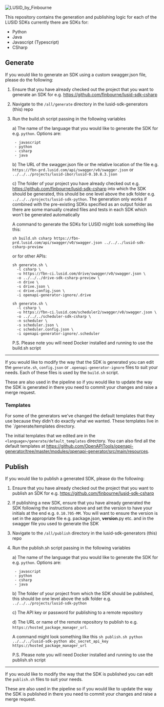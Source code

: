 ![LUSID_by_Finbourne](https://content.finbourne.com/LUSID_repo.png)

This repository contains the generation and publishing logic for each of the LUSID SDKs currently there are SDKs for:
- Python
- Java
- Javascript (Typescript)
- CSharp

## Generate

If you would like to generate an SDK using a custom swagger.json file, please do the following:

1) Ensure that you have already checked out the project that you want to generate an SDK for e.g. https://github.com/finbourne/lusid-sdk-csharp
2) Navigate to the `/all/generate` directory in the lusid-sdk-generators (this) repo
3) Run the build.sh script passing in the following variables

    a) The name of the language that you would like to generate the SDK for e.g. `python`. Options are:
    
        - javascript
        - python
        - csharp
        - java
    
    b) The URL of the swagger.json file or the relative location of the file e.g. `https://fbn-prd.lusid.com/api/swagger/v0/swagger.json` or `../../../projects/lusid-ibor/lusid-0.10.8.3.json`
    
    c) The folder of your project you have already checked out e.g. https://github.com/finbourne/lusid-sdk-csharp into which the SDK should be generated, 
    this should be one level above the sdk folder e.g. `../../../projects/lusid-sdk-python`. 
    The generation only works if combined with the pre-existing SDKs specified as an output folder as there are some manually created files and tests in each SDK which
    won't be generated automatically
    
    A command to generate the SDKs for LUSID might look something like this: 
    
    ```
    sh build.sh csharp https://fbn-prd.lusid.com/api/swagger/v0/swagger.json ../../../lusid-sdk-csharp-preview
    ```

    or for other APIs:

    ```
    sh generate.sh \
      -l csharp \
      -u https://fbn-ci.lusid.com/drive/swagger/v0/swagger.json \
      -o ../../../drive-sdk-csharp-preview \
      -n drive \
      -s drive.json \
      -c drive.config.json \
      -i openapi-generator-ignore/.drive
    ```

    ```
    sh generate.sh \
      -l csharp \
      -u https://fbn-ci.lusid.com/scheduler2/swagger/v0/swagger.json \
      -o ../../../scheduler-sdk-csharp \
      -n scheduler \
      -s scheduler.json \
      -c scheduler.config.json \
      -i openapi-generator-ignore/.scheduler
    ```
    
    P.S. Please note you will need Docker installed and running to use the build.sh script
----
    
If you would like to modify the way that the SDK is generated you can edit the `generate.sh`, `config.json` or `.openapi-generator-ignore` files to suit your needs. Each of these files
is used by the `build.sh` script. 

These are also used in the pipeline so if you would like to update the way the SDK is generated in there you need to commit your changes and raise a merge request.


### Templates

For some of the generators we've changed the default templates that they use because they didn't do exactly what we wanted. These templates live in the `<language>/generate/templates directory.

The initial templates that we edited are in the `<language>/generate/default_templates` directory. You can also find all the default templates at https://github.com/OpenAPITools/openapi-generator/tree/master/modules/openapi-generator/src/main/resources. 

## Publish

If you would like to publish a generated SDK, please do the following:

1) Ensure that you have already checked out the project that you want to publish an SDK for e.g. https://github.com/finbourne/lusid-sdk-csharp
2) If publishing a new SDK, ensure that you have already generated the SDK following the instructions above and set the version to have your initials at the end e.g. `0.10.705-MM`. You will
want to ensure the version is set in the appropriate file e.g. package.json, __version__.py etc. and in the swagger file you used to generate the SDK
2) Navigate to the `/all/publish` directory in the lusid-sdk-generators (this) repo
3) Run the publish.sh script passing in the following variables

    a) The name of the language that you would like to generate the SDK for e.g. `python`. Options are:
    
        - javascript
        - python
        - csharp
        - java
    
    b) The folder of your project from which the SDK should be published, this should be one level above the sdk folder e.g. `../../../projects/lusid-sdk-python`
    
    c) The API key or password for publishing to a remote repository
    
    d) The URL or name of the remote repository to publish to e.g. `https://hosted_package_manager_url`.
    
    A command might look something like this `sh publish.sh python ../../../lusid-sdk-python abc_secret_api_key https://hosted_package_manager_url`
   
    P.S. Please note you will need Docker installed and running to use the publish.sh script
----
    
If you would like to modify the way that the SDK is published you can edit the `publish.sh` files to suit your needs.

These are also used in the pipeline so if you would like to update the way the SDK is published in there you need to commit your changes and raise a merge request.
